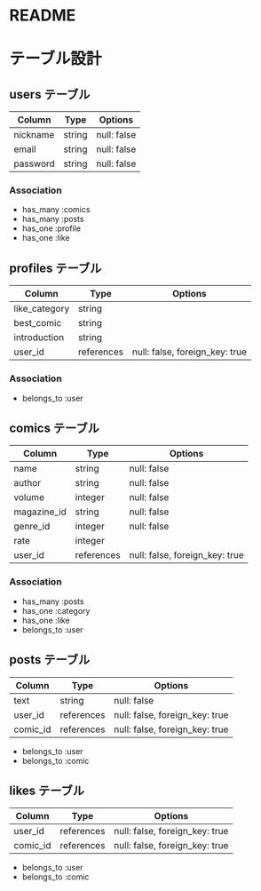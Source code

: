 # README

# テーブル設計

## users テーブル

| Column   | Type   | Options     |
| -------- | ------ | ----------- |
| nickname | string | null: false |
| email    | string | null: false |
| password | string | null: false |

### Association
- has_many :comics
- has_many :posts
- has_one  :profile
- has_one  :like


## profiles テーブル

| Column        | Type       | Options     |
| ------------- | ---------- | ----------- |
| like_category | string     |             |
| best_comic    | string     |             |
| introduction  | string     |             |
| user_id       | references | null: false, foreign_key: true|

### Association
- belongs_to  :user


## comics テーブル

| Column       | Type       | Options     |
| -------------| ---------- | ----------- |
| name         | string     | null: false |
| author       | string     | null: false |
| volume       | integer    | null: false |
| magazine_id  | string     | null: false |
| genre_id     | integer    | null: false |
| rate         | integer    |             |
| user_id      | references | null: false, foreign_key: true|

### Association
- has_many :posts
- has_one  :category
- has_one  :like
- belongs_to  :user


## posts テーブル

| Column      | Type       | Options     |
| ----------- | ---------- | ----------- |
| text        | string     | null: false |
| user_id     | references | null: false, foreign_key: true|
| comic_id    | references | null: false, foreign_key: true|

- belongs_to  :user
- belongs_to  :comic

## likes テーブル

| Column      | Type       | Options     |
| ----------- | ---------- | ----------- |
| user_id     | references | null: false, foreign_key: true|
| comic_id    | references | null: false, foreign_key: true|

- belongs_to  :user
- belongs_to  :comic



